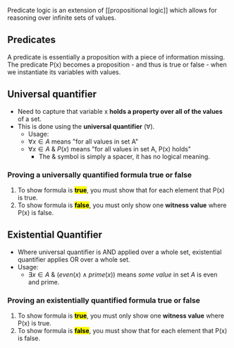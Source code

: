 Predicate logic is an extension of [[propositional logic]] which allows for reasoning over infinite sets of values.

## Predicates
A predicate is essentially a proposition with a piece of information missing. The predicate P(x) becomes a proposition - and thus is true or false - when we instantiate its variables with values.

## Universal quantifier
- Need to capture that variable x **holds a property over all of the values** of a set.
- This is done using the **universal quantifier** ($\forall$).
	- Usage:
	- $\forall x \in A$ means "for all values in set A"
	-  $\forall x \in A \  \&\  P(x)$ means "for all values in set A, P(x) holds"
		- The $\&$ symbol is simply a spacer, it has no logical meaning.

### Proving a universally quantified formula true or false
1. To show formula is <mark class="hltr-green">**true**</mark>, you must show that for each element that P(x) is true.
2. To show formula is <mark class="hltr-red">**false**</mark>, you must only show one **witness value** where P(x) is false.

## Existential Quantifier
- Where universal quantifier is AND applied over a whole set, existential quantifier applies OR over a whole set.
- Usage:
	- $\exists x \in A\ \&\  (even(x) \land prime(x))$ means *some value* in set $A$ is even and prime.

### Proving an existentially quantified formula true or false
1. To show formula is <mark class="hltr-green">**true**</mark>, you must only show one **witness value** where P(x) is true.
2. To show formula is <mark class="hltr-red">**false**</mark>, you must show that for each element that P(x) is false.